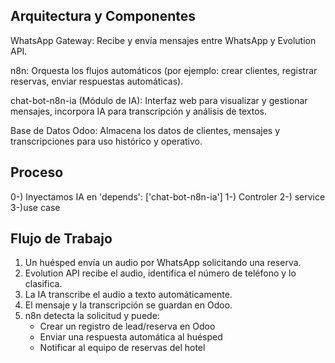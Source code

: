 ## Arquitectura y Componentes
WhatsApp Gateway: Recibe y envía mensajes entre WhatsApp y Evolution API.

n8n: Orquesta los flujos automáticos (por ejemplo: crear clientes, registrar reservas, enviar respuestas automáticas).

chat-bot-n8n-ia (Módulo de IA): Interfaz web para visualizar y gestionar mensajes, incorpora IA para transcripción y análisis de textos.

Base de Datos Odoo: Almacena los datos de clientes, mensajes y transcripciones para uso histórico y operativo.
## Proceso 
   0-) Inyectamos IA en 'depends': ['chat-bot-n8n-ia']
   1-) Controler
   2-) service
   3-)use case
## Flujo de Trabajo
1. Un huésped envía un audio por WhatsApp solicitando una reserva.
2. Evolution API recibe el audio, identifica el número de teléfono y lo clasifica.
3. La IA transcribe el audio a texto automáticamente.
4. El mensaje y la transcripción se guardan en Odoo.
5. n8n detecta la solicitud y puede:
    - Crear un registro de lead/reserva en Odoo
    - Enviar una respuesta automática al huésped
    - Notificar al equipo de reservas del hotel
